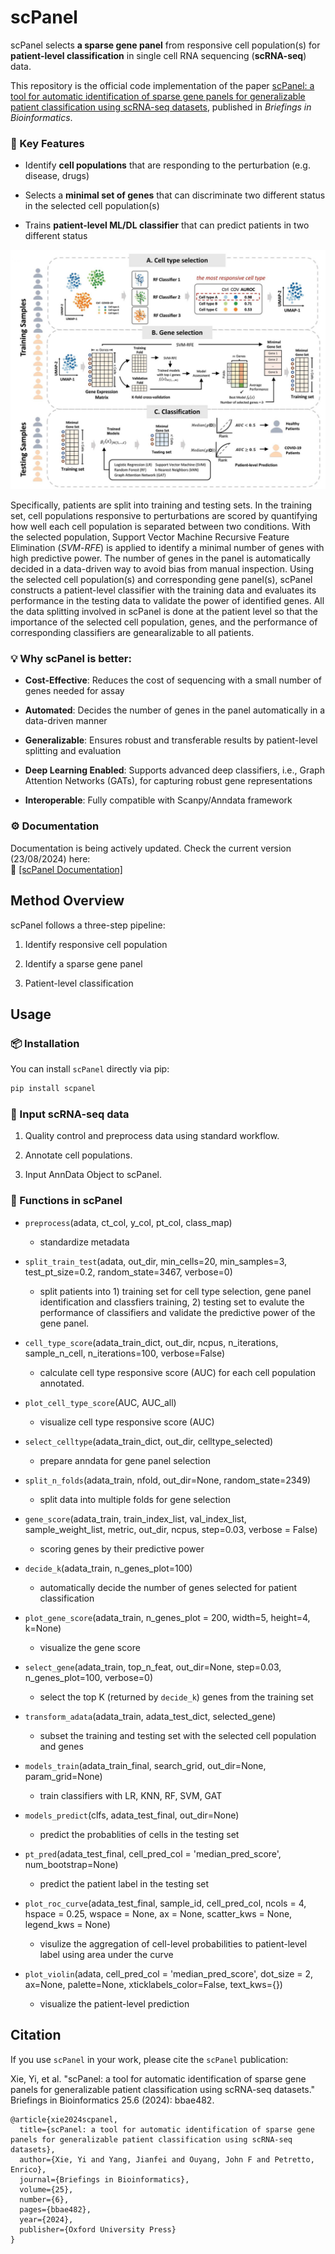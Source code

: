 # scPanel

scPanel selects **a sparse gene panel** from responsive cell population(s) for **patient-level classification** in single cell RNA sequencing (**scRNA-seq**) data. 

This repository is the official code implementation of the paper [scPanel: a tool for automatic identification of sparse gene panels for generalizable patient classification using scRNA-seq datasets](https://academic.oup.com/bib/article/25/6/bbae482/7796623), published in *Briefings in Bioinformatics*.

### 🔬 Key Features

- Identify **cell populations** that are responding to the perturbation (e.g. disease, drugs)

- Selects a **minimal set of genes** that can discriminate two different status in the selected cell population(s)

- Trains **patient-level ML/DL classifier** that can predict patients in two different status

![Framework Overview](./framework.png)

Specifically, patients are split into training and testing sets. In the training set, cell populations responsive to perturbations are scored by quantifying how well each cell population is separated between two conditions. With the selected population, Support Vector Machine Recursive Feature Elimination (*SVM*-*RFE*) is applied to identify a minimal number of genes with high predictive power. The number of genes in the panel is automatically decided in a data-driven way to avoid bias from manual inspection. Using the selected cell population(s) and corresponding gene panel(s), scPanel constructs a patient-level classifier with the training data and evaluates its performance in the testing data to validate the power of identified genes. All the data splitting involved in scPanel is done at the patient level so that the importance of the selected cell population, genes, and the performance of corresponding classifiers are genearalizable to all patients.

### 💡 Why scPanel is better:

- **Cost-Effective**: Reduces the cost of sequencing with a small number of genes needed for assay

- **Automated**: Decides the number of genes in the panel automatically in a data-driven manner

- **Generalizable**: Ensures robust and transferable results by patient-level splitting and evaluation

- **Deep Learning Enabled**: Supports advanced deep classifiers, i.e., Graph Attention Networks (GATs), for capturing robust gene representations

- **Interoperable**: Fully compatible with Scanpy/Anndata framework

### ⚙️ Documentation
Documentation is being actively updated. Check the current version (23/08/2024) here:   
📘 [[scPanel Documentation]](https://scpanel.readthedocs.io/en/latest/autoapi/scpanel/index.html)

## Method Overview

scPanel follows a three-step pipeline:

1. Identify responsive cell population

2. Identify a sparse gene panel

3. Patient-level classification

## Usage

### 📦 Installation

You can install `scPanel` directly via pip:

```bash
pip install scpanel
```

### 🧬 Input scRNA-seq data

1. Quality control and preprocess data using standard workflow.

2. Annotate cell populations.

3. Input AnnData Object to scPanel.

### 🚀 Functions in scPanel

- `preprocess`(adata, ct_col, y_col, pt_col, class_map)
  
  - standardize metadata

- `split_train_test`(adata, out_dir, min_cells=20, min_samples=3, test_pt_size=0.2, random_state=3467, verbose=0)
  
  - split patients into 1) training set for cell type selection, gene panel identification and classfiers training, 2) testing set to evalute the performance of classifiers and validate the predictive power of the gene panel.

- `cell_type_score`(adata_train_dict, out_dir, ncpus, n_iterations, sample_n_cell, n_iterations=100, verbose=False)
  
  - calculate cell type responsive score (AUC) for each cell population annotated.

- `plot_cell_type_score`(AUC, AUC_all)
  
  - visualize cell type responsive score (AUC)

- `select_celltype`(adata_train_dict, out_dir, celltype_selected)
  
  - prepare anndata for gene panel selection

- `split_n_folds`(adata_train, nfold, out_dir=None, random_state=2349)
  
  - split data into multiple folds for gene selection

- `gene_score`(adata_train, train_index_list, val_index_list, sample_weight_list, metric, out_dir, ncpus, step=0.03, verbose = False)
  
  - scoring genes by their predictive power

- `decide_k`(adata_train, n_genes_plot=100)
  
  - automatically decide the number of genes selected for patient classification

- `plot_gene_score`(adata_train, n_genes_plot = 200, width=5, height=4, k=None)
  
  - visualize the gene score

- `select_gene`(adata_train, top_n_feat, out_dir=None, step=0.03, n_genes_plot=100, verbose=0)
  
  - select the top K (returned by `decide_k`) genes from the training set

- `transform_adata`(adata_train, adata_test_dict, selected_gene)
  
  - subset the training and testing set with the selected cell population and genes

- `models_train`(adata_train_final, search_grid, out_dir=None, param_grid=None)
  
  - train classifiers with LR, KNN, RF, SVM, GAT

- `models_predict`(clfs, adata_test_final, out_dir=None)
  
  - predict the probablities of cells in the testing set

- `pt_pred`(adata_test_final, cell_pred_col = 'median_pred_score', num_bootstrap=None)
  
  - predict the patient label in the testing set

- `plot_roc_curve`(adata_test_final, sample_id, cell_pred_col, ncols = 4, hspace = 0.25, wspace = None, ax = None, scatter_kws = None, legend_kws = None)
  
  - visulize the aggregation of cell-level probabilities to patient-level label using area under the curve

- `plot_violin`(adata, cell_pred_col = 'median_pred_score', dot_size = 2, ax=None, palette=None, xticklabels_color=False, text_kws={})
  
  - visualize the patient-level prediction

## Citation

If you use `scPanel` in your work, please cite the `scPanel` publication:

Xie, Yi, et al. "scPanel: a tool for automatic identification of sparse gene panels for generalizable patient classification using scRNA-seq datasets." Briefings in Bioinformatics 25.6 (2024): bbae482.

```
@article{xie2024scpanel,
  title={scPanel: a tool for automatic identification of sparse gene panels for generalizable patient classification using scRNA-seq datasets},
  author={Xie, Yi and Yang, Jianfei and Ouyang, John F and Petretto, Enrico},
  journal={Briefings in Bioinformatics},
  volume={25},
  number={6},
  pages={bbae482},
  year={2024},
  publisher={Oxford University Press}
}
```
